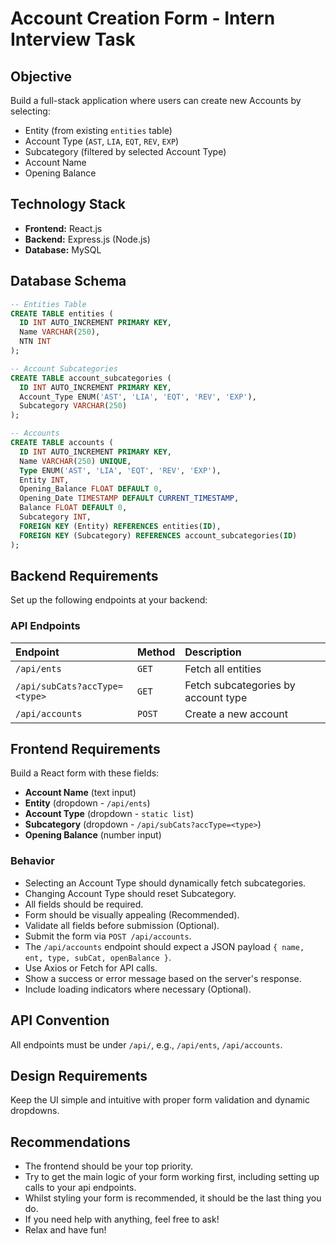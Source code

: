 
# Account Creation Form - Intern Interview Task

## Objective
Build a full-stack application where users can create new Accounts by selecting:
- Entity (from existing `entities` table)
- Account Type (`AST`, `LIA`, `EQT`, `REV`, `EXP`)
- Subcategory (filtered by selected Account Type)
- Account Name
- Opening Balance

## Technology Stack
- **Frontend:** React.js
- **Backend:** Express.js (Node.js)
- **Database:** MySQL

## Database Schema

```sql
-- Entities Table
CREATE TABLE entities (
  ID INT AUTO_INCREMENT PRIMARY KEY,
  Name VARCHAR(250),
  NTN INT
);

-- Account Subcategories
CREATE TABLE account_subcategories (
  ID INT AUTO_INCREMENT PRIMARY KEY,
  Account_Type ENUM('AST', 'LIA', 'EQT', 'REV', 'EXP'),
  Subcategory VARCHAR(250)
);

-- Accounts
CREATE TABLE accounts (
  ID INT AUTO_INCREMENT PRIMARY KEY,
  Name VARCHAR(250) UNIQUE,
  Type ENUM('AST', 'LIA', 'EQT', 'REV', 'EXP'),
  Entity INT,
  Opening_Balance FLOAT DEFAULT 0,
  Opening_Date TIMESTAMP DEFAULT CURRENT_TIMESTAMP,
  Balance FLOAT DEFAULT 0,
  Subcategory INT,
  FOREIGN KEY (Entity) REFERENCES entities(ID),
  FOREIGN KEY (Subcategory) REFERENCES account_subcategories(ID)
);
```
## Backend Requirements

Set up the following endpoints at your backend:

### API Endpoints

| Endpoint | Method | Description |
|:---------|:-------|:------------|
| `/api/ents` | `GET` | Fetch all entities |
| `/api/subCats?accType=<type>` | `GET` | Fetch subcategories by account type |
| `/api/accounts` | `POST` | Create a new account |
  
## Frontend Requirements

Build a React form with these fields:
- **Account Name** (text input)
- **Entity** (dropdown - `/api/ents`)
- **Account Type** (dropdown - `static list`)
- **Subcategory** (dropdown - `/api/subCats?accType=<type>`)
- **Opening Balance** (number input)

### Behavior
- Selecting an Account Type should dynamically fetch subcategories.
- Changing Account Type should reset Subcategory.
- All fields should be required.
- Form should be visually appealing (Recommended).
- Validate all fields before submission (Optional).
- Submit the form via `POST /api/accounts`.
- The `/api/accounts` endpoint should expect a JSON payload `{ name, ent, type, subCat, openBalance }`.
- Use Axios or Fetch for API calls.
- Show a success or error message based on the server's response.
- Include loading indicators where necessary (Optional).

## API Convention
All endpoints must be under `/api/`, e.g., `/api/ents`, `/api/accounts`.

## Design Requirements
Keep the UI simple and intuitive with proper form validation and dynamic dropdowns.

## Recommendations
- The frontend should be your top priority.
- Try to get the main logic of your form working first, including setting up calls to your api endpoints.
- Whilst styling your form is recommended, it should be the last thing you do.
- If you need help with anything, feel free to ask!
- Relax and have fun!
